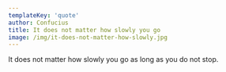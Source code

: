 ```yaml
---
templateKey: 'quote'
author: Confucius
title: It does not matter how slowly you go
image: /img/it-does-not-matter-how-slowly.jpg
---
```

It does not matter how slowly you go as long as you do not stop.